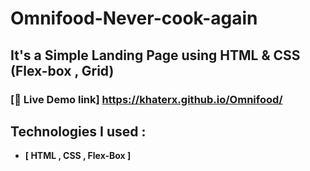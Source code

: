 # Omnifood-Never-cook-again

## It's a Simple Landing Page using HTML & CSS (Flex-box , Grid)
### [🔗 Live Demo link] https://khaterx.github.io/Omnifood/

## Technologies I used :

- **[ HTML , CSS , Flex-Box ]**
